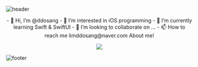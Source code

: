 ![header](https://capsule-render.vercel.app/api?type=rounded&color=8977AD&section=header&text=ddosang's%20github&fontColor=ffffff)



<div align='center'>
	- 👋 Hi, I’m @ddosang
	- 👀 I’m interested in iOS programming
	- 🌱 I’m currently learning Swift & SwiftUI 
	- 💞️ I’m looking to collaborate on ...
	- 📫 How to reach me limddosang@naver.com
	About me!
	
  <a href="https://velog.io/@ddosang"><img src="https://img.shields.io/badge/velog-1DBF73?style=flat-square&logo=Vimeo&logoColor=white"/></a>
</div>


![footer](https://capsule-render.vercel.app/api?type=wave&color=B19CD9&section=footer&text=thank%20you!&fontColor=000000)
<!---
ddosang/ddosang is a ✨ special ✨ repository because its `README.md` (this file) appears on your GitHub profile.
You can click the Preview link to take a look at your changes.
--->

